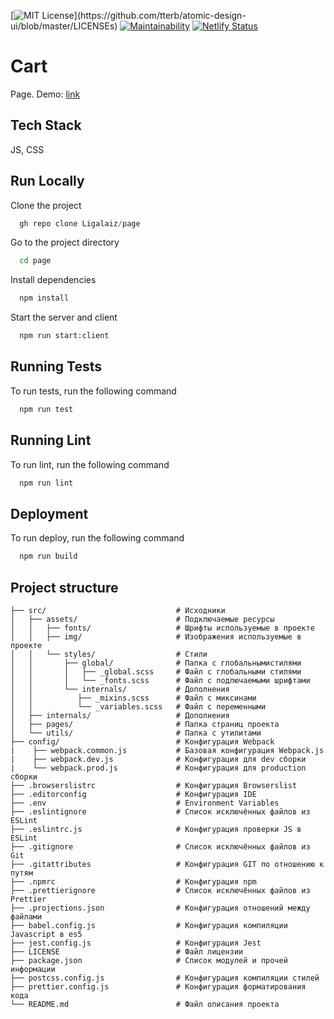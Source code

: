 [![MIT License](https://img.shields.io/apm/l/atomic-design-ui.svg?)](https://github.com/tterb/atomic-design-ui/blob/master/LICENSEs) [![Maintainability](https://api.codeclimate.com/v1/badges/623fa261171c5165dbfa/maintainability)](https://codeclimate.com/github/Ligalaiz/page/maintainability) [![Netlify Status](https://api.netlify.com/api/v1/badges/f2ee8e78-8a81-4e0c-bbd9-f3de746329f1/deploy-status)](https://app.netlify.com/sites/page-ligalaiz/deploys)

# Cart

Page. Demo: [link](https://page-ligalaiz.netlify.app/page.html/)

## Tech Stack

JS, CSS

## Run Locally

Clone the project

```js
  gh repo clone Ligalaiz/page
```

Go to the project directory

```bash
  cd page
```

Install dependencies

```bash
  npm install
```

Start the server and client

```bash
  npm run start:client
```

## Running Tests

To run tests, run the following command

```js
  npm run test
```

## Running Lint

To run lint, run the following command

```js
  npm run lint
```

## Deployment

To run deploy, run the following command

```js
  npm run build
```

## Project structure

```
├── src/                             # Исходники
│   ├── assets/                      # Подключаемые ресурсы
│   │   ├── fonts/                   # Шрифты используемые в проекте
│   │   ├── img/                     # Изображения используемые в проекте
│   │   └── styles/                  # Стили
│   │       ├── global/              # Папка с глобальнымистилями
│   │       │   ├── _global.scss     # Файл с глобальными стилями
│   │       │   └── _fonts.scss      # Файл с подлючаемыми шрифтами
│   │       └── internals/           # Дополнения
│   │          ├── _mixins.scss      # Файл с миксинами
│   │          └── _variables.scss   # Файл с переменными
│   ├── internals/                   # Дополнения
│   ├── pages/                       # Папка страниц проекта
│   └── utils/                       # Папка с утилитами
├── config/                          # Конфигурация Webpack
|    ├── webpack.common.js           # Базовая конфигурация Webpack.js
|    ├── webpack.dev.js              # Конфигурация для dev сборки
|    └── webpack.prod.js             # Конфигурация для production сборки
├── .browserslistrc                  # Конфигурация Browserslist
├── .editorconfig                    # Конфигурация IDE
├── .env                             # Environment Variables
├── .eslintignore                    # Список исключённых файлов из ESLint
├── .eslintrc.js                     # Конфигурация проверки JS в ESLint
├── .gitignore                       # Список исключённых файлов из Git
├── .gitattributes                   # Конфигурация GIT по отношению к путям
├── .npmrc                           # Конфигурация npm
├── .prettierignore                  # Список исключённых файлов из Prettier
├── .projections.json                # Конфигурация отношений между файлами
├── babel.config.js                  # Конфигурация компиляции Javascript в es5
├── jest.config.js                   # Конфигурация Jest
├── LICENSE                          # Файл лицензии
├── package.json                     # Список модулей и прочей информации
├── postcss.config.js                # Конфигурация компиляции стилей
├── prettier.config.js               # Конфигурация форматирования кода
└── README.md                        # Файл описания проекта
```
